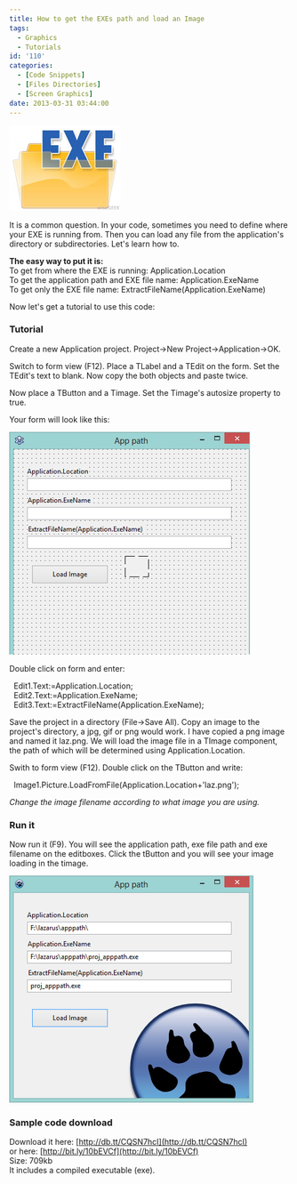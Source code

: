 ```yaml
---
title: How to get the EXEs path and load an Image
tags:
  - Graphics
  - Tutorials
id: '110'
categories:
  - [Code Snippets]
  - [Files Directories]
  - [Screen Graphics]
date: 2013-03-31 03:44:00
---
```


![](how-to-get-exes-path-and-filename/exe-file.jpg)

It is a common question. In your code, sometimes you need to define where your EXE is running from. Then you can load any file from the application's directory or subdirectories. Let's learn how to.
<!-- more -->
  
  
**The easy way to put it is:**  
To get from where the EXE is running: Application.Location  
To get the application path and EXE file name: Application.ExeName  
To get only the EXE file name: ExtractFileName(Application.ExeName)  
  
Now let's get a tutorial to use this code:  
  

### Tutorial

Create a new Application project. Project->New Project->Application->OK.  
  
Switch to form view (F12). Place a TLabel and a TEdit on the form. Set the TEdit's text to blank. Now copy the both objects and paste twice.  
  
Now place a TButton and a Timage. Set the Timage's autosize property to true.  
  
Your form will look like this:  

![](how-to-get-exes-path-and-filename/apppath-1.gif)

  
  
Double click on form and enter:  

  Edit1.Text:=Application.Location;  
  Edit2.Text:=Application.ExeName;  
  Edit3.Text:=ExtractFileName(Application.ExeName);

  
  
Save the project in a directory (File->Save All). Copy an image to the project's directory, a jpg, gif or png would work. I have copied a png image and named it laz.png. We will load the image file in a TImage component, the path of which will be determined using Application.Location.  
  
Swith to form view (F12). Double click on the TButton and write:  

  Image1.Picture.LoadFromFile(Application.Location+'laz.png');

  
  
_Change the image filename according to what image you are using._  
  

### Run it

Now run it (F9). You will see the application path, exe file path and exe filename on the editboxes. Click the tButton and you will see your image loading in the timage.  

![](how-to-get-exes-path-and-filename/apppath-2.gif)

  

### Sample code download

Download it here: [http://db.tt/CQSN7hcI](http://db.tt/CQSN7hcI)  
or here: [http://bit.ly/10bEVCf](http://bit.ly/10bEVCf)  
Size: 709kb  
It includes a compiled executable (exe).